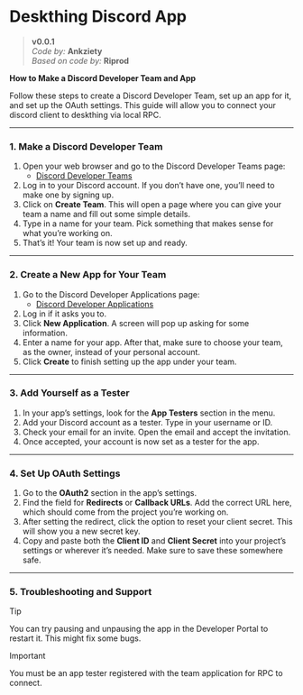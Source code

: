 # Deskthing Discord App

> **v0.0.1**<br>
> *Code by:* **Ankziety**<br>
> *Based on code by:* **Riprod**

**How to Make a Discord Developer Team and App**

Follow these steps to create a Discord Developer Team, set up an app for it, and set up the OAuth settings. This guide will allow you to connect your discord client to deskthing via local RPC.

---

### 1. Make a Discord Developer Team

1. Open your web browser and go to the Discord Developer Teams page:
   - [Discord Developer Teams](https://discord.com/developers/teams)
2. Log in to your Discord account. If you don’t have one, you’ll need to make one by signing up.
3. Click on **Create Team**. This will open a page where you can give your team a name and fill out some simple details.
4. Type in a name for your team. Pick something that makes sense for what you’re working on.
5. That’s it! Your team is now set up and ready.

---

### 2. Create a New App for Your Team

1. Go to the Discord Developer Applications page:
   - [Discord Developer Applications](https://discord.com/developers/applications)
2. Log in if it asks you to.
3. Click **New Application**. A screen will pop up asking for some information.
4. Enter a name for your app. After that, make sure to choose your team, as the owner, instead of your personal account.
5. Click **Create** to finish setting up the app under your team.

---

### 3. Add Yourself as a Tester

1. In your app’s settings, look for the **App Testers** section in the menu.
2. Add your Discord account as a tester. Type in your username or ID.
3. Check your email for an invite. Open the email and accept the invitation.
4. Once accepted, your account is now set as a tester for the app.

---

### 4. Set Up OAuth Settings

1. Go to the **OAuth2** section in the app’s settings.
2. Find the field for **Redirects** or **Callback URLs**. Add the correct URL here, which should come from the project you’re working on.
3. After setting the redirect, click the option to reset your client secret. This will show you a new secret key.
4. Copy and paste both the **Client ID** and **Client Secret** into your project’s settings or wherever it’s needed. Make sure to save these somewhere safe.

---

### 5. Troubleshooting and Support

> [!TIP]
> You can try pausing and unpausing the app in the Developer Portal to restart it. This might fix some bugs.

> [!IMPORTANT]
> You must be an app tester registered with the team application for RPC to connect.
